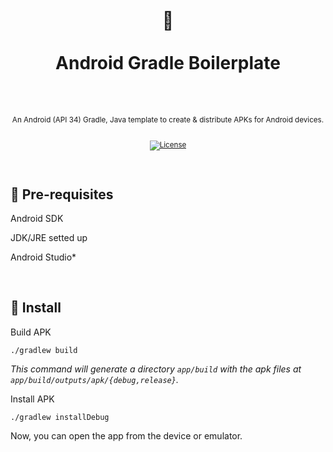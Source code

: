 <div align="center">
  <h1>
    <br/>
    🐘
    <br />
    <br />
    Android Gradle Boilerplate
    <br />
    <br />
  </h1>
  <sup>
    <br />
   An Android (API 34) Gradle, Java template to create & distribute APKs for Android devices.</em>
    <br />
    <br />

[![License](https://img.shields.io/badge/-MIT-red.svg?longCache=true&style=for-the-badge)](https://github.com/morellexf13/android-boilerplate/blob/main/LICENSE)

  </sup>
</div>

<br>

## 🦾 Pre-requisites

Android SDK

JDK/JRE setted up

Android Studio\*

<br>

## 🚀 Install

Build APK

```
./gradlew build
```

<i>This command will generate a directory `app/build` with the apk files at `app/build/outputs/apk/{debug,release}`.</i>

Install APK

```
./gradlew installDebug
```

Now, you can open the app from the device or emulator.
